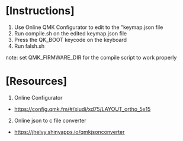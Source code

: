 
# [Instructions]
1) Use Online QMK Configurator to edit to the "keymap.json file
2) Run compile.sh on the edited keymap.json file
3) Press the QK_BOOT keycode on the keyboard
4) Run falsh.sh

note: set QMK_FIRMWARE_DIR for the compile script to work properly

# [Resources]
1) Online Configurator
- https://config.qmk.fm/#/xiudi/xd75/LAYOUT_ortho_5x15
2) Online json to c file converter
- https://jhelvy.shinyapps.io/qmkjsonconverter

